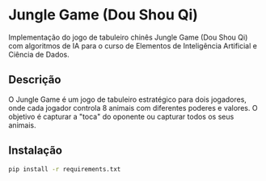 # Jungle Game (Dou Shou Qi)

Implementação do jogo de tabuleiro chinês Jungle Game (Dou Shou Qi) com algoritmos de IA para o curso 
de Elementos de Inteligência Artificial e Ciência de Dados.

## Descrição

O Jungle Game é um jogo de tabuleiro estratégico para dois jogadores, onde cada jogador controla 
8 animais com diferentes poderes e valores. O objetivo é capturar a "toca" do oponente ou capturar 
todos os seus animais.

## Instalação

```bash
pip install -r requirements.txt

